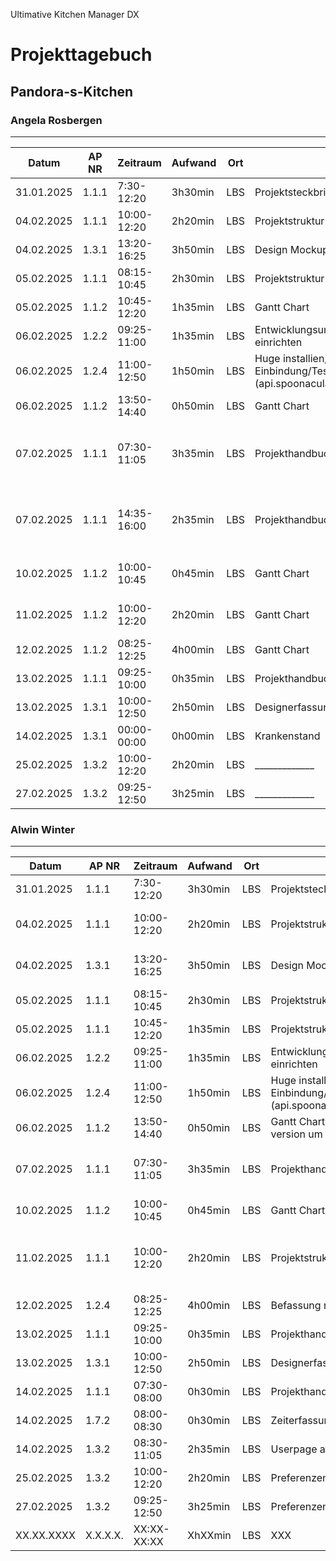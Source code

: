 
Ultimative Kitchen Manager DX
# Projekttagebuch
## Pandora-s-Kitchen
### Angela Rosbergen
---
Datum|AP NR|Zeitraum|Aufwand|Ort|Tätigkeit|Probleme|Quellen
-----|-----|--------|-------|---|---------|--------|-------
31.01.2025| 1.1.1 | 7:30-12:20 | 3h30min | LBS | Projektsteckbrief, Mindmap | mir fällt nichts ein | [Spoonacular.com](https://spoonacular.com/), [xMind.app](https://xmind.app/)
04.02.2025| 1.1.1 | 10:00-12:20 | 2h20min | LBS | Projektstrukturplan | mir fällt nichts ein | 
04.02.2025| 1.3.1 | 13:20-16:25 | 3h50min | LBS | Design Mockup | mir fällt nichts ein | [Canva.com](https://www.canva.com/)
05.02.2025| 1.1.1 | 08:15-10:45 | 2h30min | LBS | Projektstrukturplan | Excel Online ist nicht gut | 
05.02.2025| 1.1.2 | 10:45-12:20 | 1h35min | LBS | Gantt Chart | mir fällt nichts ein | [GanttPro.com](https://ganttpro.com/)
06.02.2025| 1.2.2 | 09:25-11:00 | 1h35min | LBS | Entwicklungsumgebung einrichten, GIT einrichten | mir fällt nichts ein | 
06.02.2025| 1.2.4 | 11:00-12:50 | 1h50min | LBS | Huge installien, spoonacular Registrieren,  Einbindung/Test abfrage der JSON (api.spoonacular.com/recipes/complexSearch) | mir fällt nichts ein | 
06.02.2025| 1.1.2 | 13:50-14:40 | 0h50min | LBS | Gantt Chart | mir fällt nichts ein | [GanttPro.com](https://ganttpro.com/)
07.02.2025| 1.1.1 | 07:30-11:05 | 3h35min | LBS | Projekthandbuch | Warum muss man alles doppelt und dreifach dokumentieren |
07.02.2025| 1.1.1 | 14:35-16:00| 2h35min | LBS | Projekthandbuch | Warum muss man alles doppelt und dreifach dokumentieren |
10.02.2025| 1.1.2 | 10:00-10:45| 0h45min | LBS | Gantt Chart | Gantt Pro ist nicht besonders gut | [GanttPro.com](https://ganttpro.com/)
11.02.2025| 1.1.2 | 10:00-12:20| 2h20min | LBS | Gantt Chart | Gantt Pro ist nicht besonders gut | [GanttPro.com](https://ganttpro.com/)
12.02.2025| 1.1.2 | 08:25-12:25 | 4h00min | LBS | Gantt Chart | Excel Liste |
13.02.2025| 1.1.1 | 09:25-10:00 | 0h35min | LBS | Projekthandbuch | mir fällt nichts ein | []()
13.02.2025| 1.3.1 | 10:00-12:50 | 2h50min | LBS | Designerfassung | mir fällt nichts ein | []()
14.02.2025| 1.3.1 | 00:00-00:00 | 0h00min | LBS | Krankenstand |Krankenstand | []()
25.02.2025| 1.3.2 | 10:00-12:20 | 2h20min | LBS | _____________ | _______________ | []()
27.02.2025| 1.3.2 | 09:25-12:50 | 3h25min | LBS | _____________ | _______________ | []()

### Alwin Winter
---
Datum|AP NR|Zeitraum|Aufwand|Ort|Tätigkeit|Probleme|Quellen
-----|-----|--------|-------|---|---------|--------|-------
31.01.2025| 1.1.1 | 7:30-12:20 | 3h30min | LBS | Projektsteckbrief, Mindmap | nicht viel erklärt | [Spoonacular.com](https://spoonacular.com/), [xMind.app](https://xmind.app/)
04.02.2025| 1.1.1 | 10:00-12:20 | 2h20min | LBS | Projektstrukturplan | Pflichtenheft konnte noch nicht gemacht werden | 
04.02.2025| 1.3.1 | 13:20-16:25 | 3h50min | LBS | Design Mockup, Projektstrukturplan |  | [Canva.com](https://www.canva.com/), [Composer](https://getcomposer.org/), [Laravel.com](https://laravel.com/)
05.02.2025| 1.1.1 | 08:15-10:45 | 2h30min | LBS | Projektstrukturplan | Excel Online ist nicht gut | 
05.02.2025| 1.1.1 | 10:45-12:20 | 1h35min | LBS | Projektstrukturplan |  |
06.02.2025| 1.2.2 | 09:25-11:00 | 1h35min | LBS | Entwicklungsumgebung einrichten, GIT einrichten | mir fällt nichts ein | 
06.02.2025| 1.2.4 | 11:00-12:50 | 1h50min | LBS | Huge installien, spoonacular Registrieren,  Einbindung/Test abfrage der JSON (api.spoonacular.com/recipes/complexSearch) | mir fällt nichts ein | 
06.02.2025| 1.1.2 | 13:50-14:40 | 0h50min | LBS | Gantt Chart, xampp neu installieren um php version um zu stellen auf 8.2.12 | mir fällt nichts ein | [GanttPro.com](https://ganttpro.com/)
07.02.2025| 1.1.1 | 07:30-11:05 | 3h35min | LBS | Projekthandbuch | Warum muss man alles doppelt und dreifach dokumentieren |
10.02.2025| 1.1.2 | 10:00-10:45| 0h45min | LBS | Gantt Chart | Gantt Pro ist nicht besonders gut | [GanttPro.com](https://ganttpro.com/)
11.02.2025| 1.1.1 | 10:00-12:20| 2h20min | LBS | Projektstrukturplan APs | Projekthandbuch, Gantt und Projektstrukturplan APs waren anders formatiert |
12.02.2025| 1.2.4 | 08:25-12:25 | 4h00min | LBS | Befassung mit API |  |
13.02.2025| 1.1.1 | 09:25-10:00 | 0h35min | LBS | Projekthandbuch |  | []()
13.02.2025| 1.3.1 | 10:00-12:50 | 2h50min | LBS | Designerfassung | Ein paar Probleme mit css | []()
14.02.2025| 1.1.1 | 07:30-08:00 | 0h30min | LBS | Projekthandbuch |  | []()
14.02.2025| 1.7.2 | 08:00-08:30 | 0h30min | LBS | Zeiterfassung |  | []()
14.02.2025| 1.3.2 | 08:30-11:05 | 2h35min | LBS | Userpage aktualisieren | "User" page eigene page | []()
25.02.2025| 1.3.2 | 10:00-12:20 | 2h20min | LBS | Preferenzen einbauen | Zwei phps ineinander | []()
27.02.2025| 1.3.2 | 09:25-12:50 | 3h25min | LBS | Preferenzen einauen | Langer Taaaaaaag | []()
XX.XX.XXXX| X.X.X.X. | XX:XX-XX:XX | XhXXmin | LBS | XXX | mir fällt nichts ein | []()
